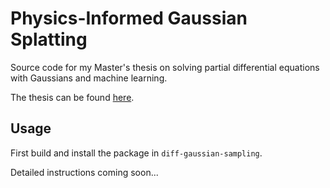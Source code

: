 Physics-Informed Gaussian Splatting
==================

Source code for my Master's thesis on solving partial differential equations with Gaussians and machine learning.

The thesis can be found [here](http://resolver.tudelft.nl/uuid:7069ec01-9b5e-4957-9af4-850c4cf32d20).

## Usage

First build and install the package in `diff-gaussian-sampling`.

Detailed instructions coming soon...
